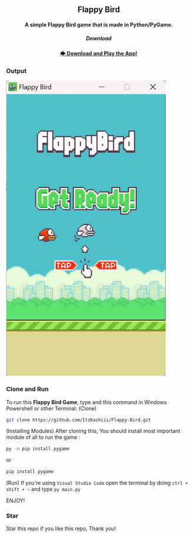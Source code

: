 <div align="center">
<h2 align="center">Flappy Bird</h2>

<h4 align="center">A simple Flappy Bird game that is made in Python/PyGame.</h4>

<h5>Download</h5>
<a href="https://www.mediafire.com/file/w2hw3s10w2k06t9/Flappy_Bird.zip/file"><strong>🡆 Download and Play the App!</strong></a>
</div>

### Output
![Game](./images/game.png "Game Example")


### Clone and Run
To run this __**Flappy Bird Game**__, type and this command in Windows Powershell or other Terminal:
(Clone)
```bash
git clone https://github.com/ItzKashiii/Flappy-Bird.git
```
(Installing Modules)
After cloning this, You should install most important module of all to run the game :
```bash
py -m pip install pygame
```
or
```bash
pip install pygame
```
(Run)
If you're using `Visual Studio Code` open the terminal by doing ```ctrl + shift + ~``` and type ```py main.py```

<h7 align="center">ENJOY!</h7>

### Star
Star this repo if you like this repo, Thank you!
